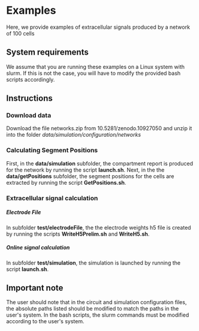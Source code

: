 # Examples

Here, we provide examples of extracellular signals produced by a network of 100 cells

## System requirements

We assume that you are running these examples on a Linux system with slurm. If this is not the case, you will have to modify the provided bash scripts accordingly.

## Instructions

### Download data
Download the file networks.zip from 10.5281/zenodo.10927050 and unzip it into the folder *data/simulation/configuration/networks*

### Calculating Segment Positions

First, in the **data/simulation** subfolder, the compartment report is produced for the network by running the script **launch.sh**. Next, in the the **data/getPositions** subfolder, the segment positions for the cells are extracted by running the script **GetPositions.sh**.

### Extracellular signal calculation

##### Electrode File

In subfolder **test/electrodeFile**, the the electrode weights h5 file is created by running the scripts **WriteH5Prelim.sh** and **WriteH5.sh**. 

##### Online signal calculation
In subfolder **test/simulation**, the simulation is launched by running the script **launch.sh**. 

## Important note
The user should note that in the circuit and simulation configuration files, the absolute paths listed should be modified to match the paths in the user's system. In the bash scripts, the slurm commands must be modified according to the user's system.

